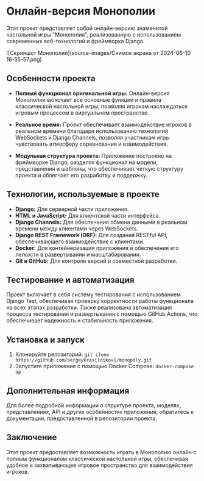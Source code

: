 # Онлайн-версия Монополии

Этот проект представляет собой онлайн-версию знаменитой настольной игры "Монополия", реализованную с использованием современных веб-технологий и фреймворка Django.

![Скриншот Монополии](source-images/Снимок экрана от 2024-06-10 16-55-57.png)

## Особенности проекта

- **Полный функционал оригинальной игры:** Онлайн-версия Монополии включает все основные функции и правила классической настольной игры, позволяя игрокам наслаждаться игровым процессом в виртуальном пространстве.

- **Реальное время:** Проект обеспечивает взаимодействие игроков в реальном времени благодаря использованию технологий WebSockets и Django Channels, позволяя участникам игры чувствовать атмосферу соревнования и взаимодействия.

- **Модульная структура проекта:** Приложение построено на фреймворке Django, разделяя функционал на модели, представления и шаблоны, что обеспечивает четкую структуру проекта и облегчает его разработку и поддержку.

## Технологии, используемые в проекте

- **Django:** Для серверной части приложения.
- **HTML и JavaScript:** Для клиентской части интерфейса.
- **Django Channels:** Для обеспечения обмена данными в реальном времени между клиентами через WebSockets.
- **Django REST Framework (DRF):** Для создания RESTful API, обеспечивающего взаимодействие с клиентами.
- **Docker:** Для контейнеризации приложения и обеспечения его легкости в развертывании и масштабировании.
- **Git и GitHub:** Для контроля версий и совместной разработки.

## Тестирование и автоматизация

Проект включает в себя систему тестирования с использованием Django Test, обеспечивая проверку корректности работы функционала на всех этапах разработки. Также реализована автоматизация процесса тестирования и развертывания с помощью GitHub Actions, что обеспечивает надежность и стабильность приложения.

## Установка и запуск

1. Клонируйте репозиторий: `git clone https://github.com/sergeykrasilnikov1/monopoly.git`
2. Запустите приложение с помощью Docker Compose: `docker-compose up`

## Дополнительная информация

Для более подробной информации о структуре проекта, моделях, представлениях, API и других особенностях приложения, обратитесь к документации, предоставленной в репозитории проекта.

## Заключение

Этот проект предоставляет возможность играть в Монополию онлайн с полным функционалом классической настольной игры, обеспечивая удобное и захватывающее игровое пространство для взаимодействия игроков.
